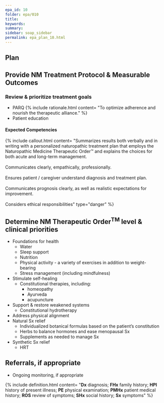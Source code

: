 ```yaml
---
epa_id: 10
folder: epa/010
title: 
keywords: 
summary: 
sidebar: soap_sidebar
permalink: epa_plan_10.html
---
```


## Plan
## Provide NM Treatment Protocol & Measurable Outcomes

### Review & prioritize treatment goals
- PARQ
  {% include rationale.html content= "To optimize adherence and nourish the therapeutic alliance." %}
- Patient education

#### Expected Competencies
{% include callout.html content= "Summarizes results both verbally and in writing with a personalized naturopathic treatment plan that employs the Naturopathic Medicine Therapeutic Order™ and explains the choices for both acute and long-term management.<br><br>Communicates clearly, empathically, professionally.<br><br>Ensures patient / caregiver understand diagnosis and treatment plan.<br><br>Communicates prognosis clearly, as well as realistic expectations for improvement.<br><br>Considers ethical responsibilities" type="danger" %}

## Determine NM Therapeutic Order<sup>TM</sup> level & clinical priorities
- Foundations for health
  - Water
  - Sleep support
  - Nutrition
  - Physical activity - a variety of exercises in addition to weight-bearing
  - Stress management (including mindfulness)
- Stimulate self-healing
  - Constitutional therapies, including:
    - homeopathy
    - Ayurveda
    - acupuncture
- Support & restore weakened systems
  - Constitutional hydrotherapy
- Address physical alignment
- Natural Sx relief
  - Individualized botanical formulas based on the patient’s constitution
  - Herbs to balance hormones and ease menopausal Sx
  - Supplements as needed to manage Sx
- Synthetic Sx relief
  - HRT
  
## Referrals, if appropriate
- Ongoing monitoring, if appropriate

{% include definition.html content= "**Dx** diagnosis; **FHx** family history; **HPI** history of present illness; **PE** physical examination; **PMHx** patient medical history; **ROS** review of symptoms; **SHx** social history; **Sx** symptoms" %}
